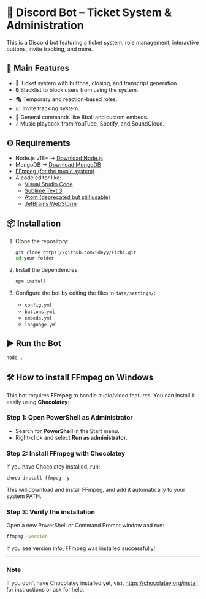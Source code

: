 # 🤖 Discord Bot – Ticket System & Administration

This is a Discord bot featuring a ticket system, role management, interactive buttons, invite tracking, and more.

## 🚀 Main Features

- 📩 Ticket system with buttons, closing, and transcript generation.
- 🔒 Blacklist to block users from using the system.
- 🎭 Temporary and reaction-based roles.
- 📈 Invite tracking system.
- 🎱 General commands like 8ball and custom embeds.
- 🎶 Music playback from YouTube, Spotify, and SoundCloud.

## ⚙️ Requirements

- Node.js v18+ → [Download Node.js](https://nodejs.org/es/download)
- MongoDB → [Download MongoDB](https://www.mongodb.com/try/download/community)
- [FFmpeg (for the music system)](FFmpeg)
- A code editor like:
  - [Visual Studio Code](https://code.visualstudio.com/)
  - [Sublime Text 3](https://www.sublimetext.com/3)
  - [Atom (deprecated but still usable)](https://github.com/atom/atom/releases)
  - [JetBrains WebStorm](https://www.jetbrains.com/webstorm/)



## 📦 Installation

1. Clone the repository:
   ```bash
   git clone https://github.com/Sdeyy/Fichi.git
   cd your-folder
   ```

2. Install the dependencies:
   ```bash
   npm install
   ```

3. Configure the bot by editing the files in `data/settings/`:
   - `config.yml`
   - `buttons.yml`
   - `embeds.yml`
   - `language.yml`

## ▶️ Run the Bot

```bash
node .
```


## 🛠️ How to install FFmpeg on Windows

This bot requires **FFmpeg** to handle audio/video features. You can install it easily using **Chocolatey**:

### Step 1: Open PowerShell as Administrator

- Search for **PowerShell** in the Start menu.
- Right-click and select **Run as administrator**.

### Step 2: Install FFmpeg with Chocolatey

If you have Chocolatey installed, run:

```powershell
choco install ffmpeg -y
```

This will download and install FFmpeg, and add it automatically to your system PATH.

### Step 3: Verify the installation

Open a new PowerShell or Command Prompt window and run:

```bash
ffmpeg -version
```

If you see version info, FFmpeg was installed successfully!

---

### Note

If you don’t have Chocolatey installed yet, visit https://chocolatey.org/install for instructions or ask for help.
